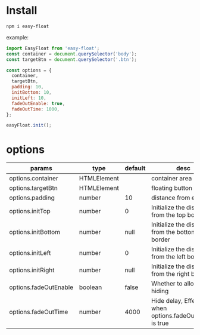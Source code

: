 # Install

`npm i easy-float`

example:
```js
import EasyFloat from 'easy-float';
const container = document.querySelector('body');
const targetBtn = document.querySelector('.btn');

const options = {
  container,
  targetBtn,
  padding: 10,
  initBottom: 10,
  initLeft: 10,
  fadeOutEnable: true,
  fadeOutTime: 1000,
};

easyFloat.init();
```

# options

| params    | type      | default   | desc   |
|---------- |-------- |---------- |-------------  |
| options.container  | HTMLElement |   | container area |
| options.targetBtn  | HTMLElement |   | floating button |
| options.padding   |  number | 10 |   distance from edge   |
| options.initTop   |  number | 0 |  Initialize the distance from the top border  |
| options.initBottom   |  number | null |  Initialize the distance from the bottom border  |
| options.initLeft   |  number | 0 |  Initialize the distance from the left border  |
| options.initRight   |  number | null |  Initialize the distance from the right border  |
| options.fadeOutEnable   |  boolean | false |  Whether to allow hiding  |
| options.fadeOutTime   |  number | 4000 |  Hide delay, Effective when options.fadeOutEnable is true |
